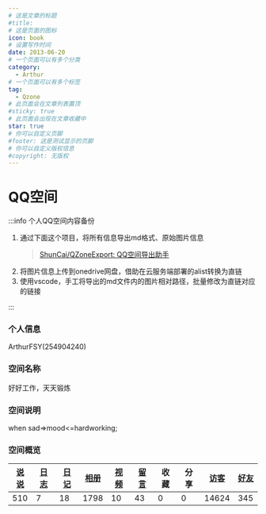 ```yaml
---
# 这是文章的标题
#title: 
# 这是页面的图标
icon: book
# 设置写作时间
date: 2013-06-20
# 一个页面可以有多个分类
category:
  - Arthur
# 一个页面可以有多个标签
tag:
  - Qzone
# 此页面会在文章列表置顶
#sticky: true
# 此页面会出现在文章收藏中
star: true
# 你可以自定义页脚
#footer: 这是测试显示的页脚
# 你可以自定义版权信息
#copyright: 无版权
---
```

# QQ空间

:::info 个人QQ空间内容备份

1. 通过下面这个项目，将所有信息导出md格式、原始图片信息
   > [ShunCai/QZoneExport: QQ空间导出助手](https://github.com/ShunCai/QZoneExport)
   >
2. 将图片信息上传到onedrive网盘，借助在云服务端部署的alist转换为直链
3. 使用vscode，手工将导出的md文件内的图片相对路径，批量修改为直链对应的链接

:::

### 个人信息

ArthurFSY(254904240)

### 空间名称

好好工作，天天锻炼

### 空间说明

when sad=>mood<=hardworking;

### 空间概览

| [说说](/article/Arthur/Qzone/Messages) | [日志](/article/Arthur/Qzone/Blogs) | [日记](/article/Arthur/Qzone/Diaries) | [相册](/article/Arthur/Qzone/Albums) | [视频](/article/Arthur/Qzone/Videos) | [留言](/article/Arthur/Qzone/Boards) | 收藏 | 分享 | [访客](/article/Arthur/Qzone/Visitors) | [好友](/article/Arthur/Qzone/Friends) |
| ----------------------------------- | -------------------------------- | ---------------------------------- | --------------------------------- | --------------------------------- | --------------------------------- | ---- | ---- | ----------------------------------- | ---------------------------------- |
| 510                                 | 7                                | 18                                 | 1798                              | 10                                | 43                                | 0    | 0    | 14624                               | 345                                |
